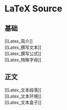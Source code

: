# LaTeX Source
## 基础
[[Latex_简介]]  
[[Latex_撰写文本]]  
[[Latex_撰写公式]]  
[[Latex_特殊字母]]  

## 正文
[[Latex_文本段落]]  
[[Latex_文本环境]]  
[[Latex_文本盒子]]